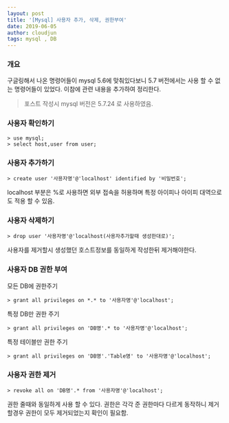 ```yaml
---
layout: post
title: '[Mysql] 사용자 추가, 삭제, 권한부여'
date: 2019-06-05
author: cloudjun
tags: mysql , DB
---
```

### 개요

구글링해서 나온 명령어들이 mysql 5.6에 맞춰있다보니 5.7 버전에서는 사용 할 수 없는 명령어들이
있었다. 이참에 관련 내용을 추가하여 정리한다.

> 포스트 작성시 mysql 버전은 5.7.24 로 사용하였음.

### 사용자 확인하기

```mysql
> use mysql;
> select host,user from user;
```

### 사용자 추가하기

```mysql
> create user '사용자명'@'localhost' identified by '비밀번호';
```

localhost 부분은 %로 사용하면 외부 접속을 허용하며
특정 아이피나 아이피 대역으로도 적용 할 수 있음.

### 사용자 삭제하기

```mysql
> drop user '사용자명'@'localhost(사용자추가할때 생성한대로)';
```

사용자를 제거할시 생성했던 호스트정보를 동일하게 작성한뒤 제거해야한다.

### 사용자 DB 권한 부여

모든 DB에 권한주기

```mysql
> grant all privileges on *.* to '사용자명'@'localhost';
```

특정 DB만 권한 주기

```mysql
> grant all privileges on 'DB명'.* to '사용자명'@'localhost';
```

특정 테이블만 권한 주기

```mysql
> grant all privileges on 'DB명'.'Table명' to '사용자명'@'localhost';
```

### 사용자 권한 제거

```mysql
> revoke all on 'DB명'.* from '사용자명'@'localhost';
```

권한 줄때와 동일하게 사용 할 수 있다.
권한은 각각 준 권한마다 다르게 동작하니 제거할경우 권한이 모두 제거되었는지 확인이 필요함.